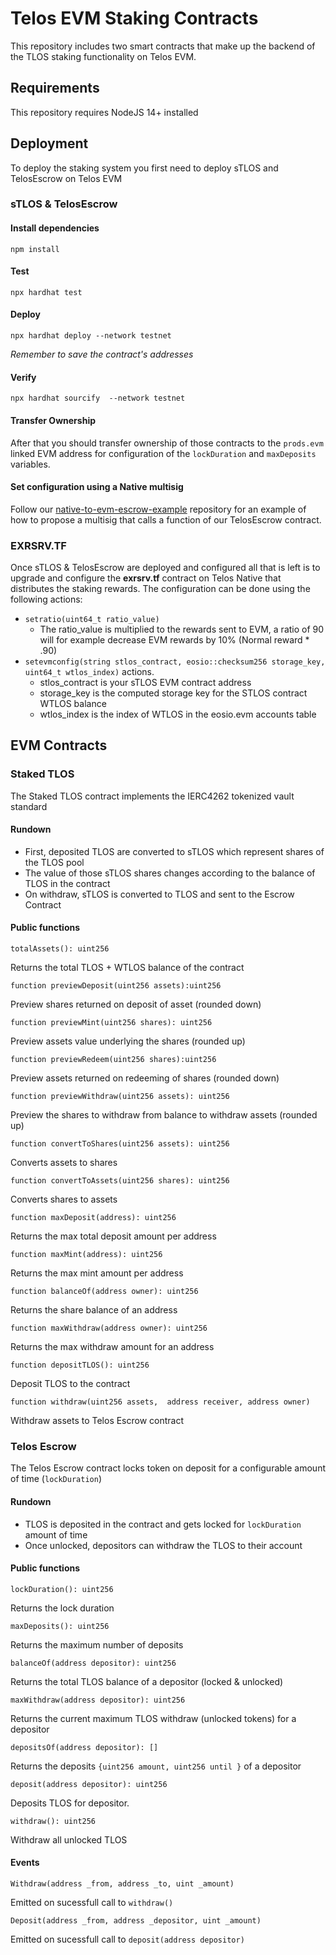# Telos EVM Staking Contracts

This repository includes two smart contracts that make up the backend of the TLOS staking functionality on Telos EVM.

## Requirements

This repository requires NodeJS 14+ installed

## Deployment

To deploy the staking system you first need to deploy sTLOS and TelosEscrow on Telos EVM

### sTLOS & TelosEscrow

#### Install dependencies

`npm install`

#### Test

`npx hardhat test`

#### Deploy

`npx hardhat deploy --network testnet`

_Remember to save the contract's addresses_

#### Verify

`npx hardhat sourcify  --network testnet`

#### Transfer Ownership

After that you should transfer ownership of those contracts to the `prods.evm` linked EVM address for configuration of the `lockDuration` and `maxDeposits` variables.

#### Set configuration using a Native multisig

Follow our [native-to-evm-escrow-example](https://github.com/telosnetwork/native-to-evm-escrow-example) repository for an example of how to propose a multisig that calls a function of our TelosEscrow contract.

### EXRSRV.TF

Once sTLOS & TelosEscrow are deployed and configured all that is left is to upgrade and configure the __exrsrv.tf__ contract on Telos Native that distributes the staking rewards.
The configuration can be done using the following actions:

- `setratio(uint64_t ratio_value)` 
  -  The ratio_value is multiplied to the rewards sent to EVM, a ratio of 90 will for example decrease EVM rewards by 10% (Normal reward * .90)
- `setevmconfig(string stlos_contract, eosio::checksum256 storage_key, uint64_t wtlos_index)` actions.
  -  stlos_contract is your sTLOS EVM contract address
  -  storage_key is the computed storage key for the STLOS contract WTLOS balance
  -  wtlos_index is the index of WTLOS in the eosio.evm accounts table

## EVM Contracts

### Staked TLOS

The Staked TLOS contract implements the IERC4262 tokenized vault standard

#### Rundown

- First, deposited TLOS are converted to sTLOS which represent shares of the TLOS pool
- The value of those sTLOS shares changes according to the balance of TLOS in the contract
- On withdraw, sTLOS is converted to TLOS and sent to the Escrow Contract

#### Public functions

`totalAssets(): uint256  `

Returns the total TLOS + WTLOS balance of the contract

`function previewDeposit(uint256 assets):uint256`

Preview shares returned on deposit of asset (rounded down)

`function previewMint(uint256 shares): uint256`

Preview assets value underlying the shares (rounded up)

`function previewRedeem(uint256 shares):uint256`

Preview assets returned on redeeming of shares (rounded down)

`function previewWithdraw(uint256 assets): uint256`

Preview the shares to withdraw from balance to withdraw assets (rounded up)

`function convertToShares(uint256 assets): uint256`

Converts assets to shares

`function convertToAssets(uint256 shares): uint256`

Converts shares to assets

`function maxDeposit(address): uint256`

Returns the max total deposit amount per address

`function maxMint(address): uint256` 

Returns the max mint amount per address

`function balanceOf(address owner): uint256`

Returns the share balance of an address

`function maxWithdraw(address owner): uint256`

Returns the max withdraw amount for an address

`function depositTLOS(): uint256`

Deposit TLOS to the contract

`function withdraw(uint256 assets,  address receiver, address owner)`

Withdraw assets to Telos Escrow contract

### Telos Escrow

The Telos Escrow contract locks token on deposit for a configurable amount of time (`lockDuration`)

#### Rundown

- TLOS is deposited in the contract and gets locked for  `lockDuration` amount of time
- Once unlocked, depositors can withdraw the TLOS to their account

#### Public functions

`lockDuration(): uint256 `

Returns the lock duration

`maxDeposits(): uint256 `

Returns the maximum number of deposits

`balanceOf(address depositor): uint256 `

Returns the total TLOS balance of a depositor (locked & unlocked)

`maxWithdraw(address depositor): uint256 `

Returns the current maximum TLOS withdraw (unlocked tokens) for a depositor

`depositsOf(address depositor): []`

Returns the deposits `{uint256 amount, uint256 until }` of a depositor

`deposit(address depositor): uint256 `

Deposits TLOS for depositor.

`withdraw(): uint256 `

Withdraw all unlocked TLOS

#### Events

`Withdraw(address _from, address _to, uint _amount)`

Emitted on sucessfull call to `withdraw()`

`Deposit(address _from, address _depositor, uint _amount)`

Emitted on sucessfull call to `deposit(address depositor)`
